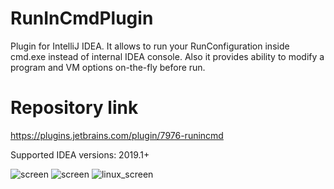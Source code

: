 # RunInCmdPlugin
Plugin for IntelliJ IDEA. It allows to run your RunConfiguration inside cmd.exe instead of internal IDEA console.
Also it provides ability to modify a program and VM options on-the-fly before run.

# Repository link
https://plugins.jetbrains.com/plugin/7976-runincmd


Supported IDEA versions: 2019.1+


![screen](https://cloud.githubusercontent.com/assets/741251/10416757/4080e210-702c-11e5-915c-f5df58583719.png)
![screen](https://cloud.githubusercontent.com/assets/741251/10416758/4545e02a-702c-11e5-87b0-f55b14152a0b.png)
![linux_screen](https://user-images.githubusercontent.com/741251/195984511-8f625b05-9344-4daf-88e1-7b0f3d6fd897.png)
